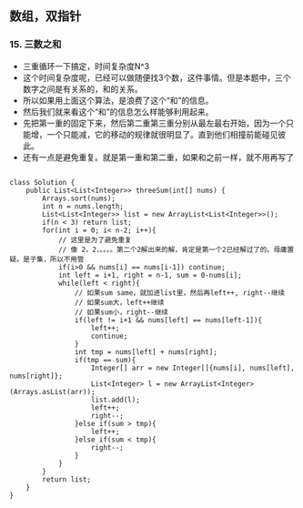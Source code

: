
## 数组，双指针
### 15. 三数之和
* 三重循环一下搞定，时间复杂度N^3
* 这个时间复杂度呢，已经可以做随便找3个数，这件事情。但是本题中，三个数字之间是有关系的，和的关系。
* 所以如果用上面这个算法，是浪费了这个“和”的信息。
* 然后我们就来看这个“和”的信息怎么样能够利用起来。
* 先把第一重的固定下来，然后第二重第三重分别从最左最右开始，因为一个只能增，一个只能减，它的移动的规律就很明显了。直到他们相撞前能碰见彼此。
* 还有一点是避免重复。就是第一重和第二重，如果和之前一样，就不用再写了
```aidl

class Solution {
    public List<List<Integer>> threeSum(int[] nums) {
        Arrays.sort(nums);
        int n = nums.length;
        List<List<Integer>> list = new ArrayList<List<Integer>>();
        if(n < 3) return list;
        for(int i = 0; i< n-2; i++){
            // 这里是为了避免重复
            // 像 2，2，。。。。第二个2解出来的解，肯定是第一个2已经解过了的。毋庸置疑。是子集，所以不用管
            if(i>0 && nums[i] == nums[i-1]) continue;
            int left = i+1, right = n-1, sum = 0-nums[i];
            while(left < right){
                // 如果sum same，就加进list里，然后再left++, right--继续
                // 如果sum大，left++继续
                // 如果sum小，right--继续
                if(left != i+1 && nums[left] == nums[left-1]){
                    left++;
                    continue;
                }
                int tmp = nums[left] + nums[right];
                if(tmp == sum){
                    Integer[] arr = new Integer[]{nums[i], nums[left], nums[right]};
                    List<Integer> l = new ArrayList<Integer>(Arrays.asList(arr));
                    list.add(l);
                    left++;
                    right--;
                }else if(sum > tmp){
                    left++;
                }else if(sum < tmp){
                    right--;
                }
            }
        }
        return list;
    }
}
```
